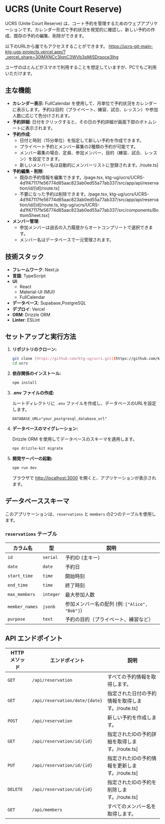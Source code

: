 # UCRS (Unite Court Reserve)

UCRS (Unite Court Reserve) は、コート予約を管理するためのウェブアプリケーションです。カレンダー形式で予約状況を視覚的に確認し、新しい予約の作成、既存の予約の編集、削除ができます。

以下のURLから誰でもアクセスすることができます。
https://ucrs-git-main-ktg-ugs-projects.vercel.app/?_vercel_share=30lMXNCc3IqnC3WVb3pMi5Drpoce3lhg

ユーザのほとんどがスマホで利用することを想定していますが、PCでもご利用いただけます。

## 主な機能

* **カレンダー表示**: FullCalendar を使用して、月単位で予約状況をカレンダーに表示します。予約は目的（プライベート、練習、試合、レッスン）や参加人数に応じて色分けされます。
* **予約詳細**: 日付をクリックすると、その日の予約詳細が画面下部のボトムシートに表示されます。
* **予約作成**:
    * 日付と時刻（15分単位）を指定して新しい予約を作成できます。
    * プライベート予約とメンバー募集の2種類の予約が可能です。
    * メンバー募集の場合、定員、参加メンバー、目的（練習、試合、レッスン）を設定できます。
    * 新しいメンバー名は自動的にメンバーリストに登録されます。/route.ts]
* **予約編集・削除**:
    * 既存の予約情報を編集できます。/page.tsx, ktg-ug/ucrs/UCRS-4d1f47117fe56774d85aac823ab0ed55a77ab337/src/app/api/reservation/id/[id]/route.ts]
    * 不要になった予約は削除できます。/page.tsx, ktg-ug/ucrs/UCRS-4d1f47117fe56774d85aac823ab0ed55a77ab337/src/app/api/reservation/id/[id]/route.ts, ktg-ug/ucrs/UCRS-4d1f47117fe56774d85aac823ab0ed55a77ab337/src/components/BottomSheet.tsx]
* **メンバー管理**:
    * 参加メンバーは過去の入力履歴からオートコンプリートで選択できます。
    * メンバー名はデータベースで一元管理されます。

## 技術スタック

* **フレームワーク**: Next.js
* **言語**: TypeScript
* **UI**:
    * React
    * Material-UI (MUI)
    * FullCalendar
* **データベース**: Supabase,PostgreSQL
* **デプロイ**: Vercel
* **ORM**: Drizzle ORM
* **Linter**: ESLint

## セットアップと実行方法

1.  **リポジトリのクローン:**

    ```bash
    git clone [https://github.com/ktg-ug/ucrs.git](https://github.com/ktg-ug/ucrs.git)
    cd ucrs
    ```

2.  **依存関係のインストール:**

    ```bash
    npm install
    ```
   

3.  **.env ファイルの作成:**

    ルートディレクトリに `.env` ファイルを作成し、データベースのURLを設定します。

    ```
    DATABASE_URL="your_postgresql_database_url"
    ```

4.  **データベースのマイグレーション:**

    Drizzle ORM を使用してデータベースのスキーマを適用します。

    ```bash
    npx drizzle-kit migrate
    ```

5.  **開発サーバーの起動:**

    ```bash
    npm run dev
    ```
   

    ブラウザで [http://localhost:3000](http://localhost:3000) を開くと、アプリケーションが表示されます。

## データベーススキーマ

このアプリケーションは、`reservations` と `members` の2つのテーブルを使用します。

### `reservations` テーブル

| カラム名 | 型 | 説明 |
| --- | --- | --- |
| `id` | `serial` | 予約ID (主キー) |
| `date` | `date` | 予約日 |
| `start_time` | `time` | 開始時刻 |
| `end_time` | `time` | 終了時刻 |
| `max_members` | `integer` | 最大参加人数 |
| `member_names` | `jsonb` | 参加メンバー名の配列 (例: `["Alice", "Bob"]`) |
| `purpose` | `text` | 予約の目的（プライベート、練習など） |


## API エンドポイント

| HTTP メソッド | エンドポイント | 説明 |
| --- | --- | --- |
| `GET` | `/api/reservation` | すべての予約情報を取得します。 |
| `GET` | `/api/reservation/date/{date}` | 指定された日付の予約情報を取得します。/route.ts] |
| `POST` | `/api/reservation` | 新しい予約を作成します。 |
| `GET` | `/api/reservation/id/{id}` | 指定されたIDの予約詳細を取得します。/route.ts] |
| `PUT` | `/api/reservation/id/{id}` | 指定されたIDの予約情報を更新します。/route.ts] |
| `DELETE` | `/api/reservation/id/{id}` | 指定されたIDの予約を削除します。/route.ts] |
| `GET` | `/api/members` | すべてのメンバー名を取得します。 |